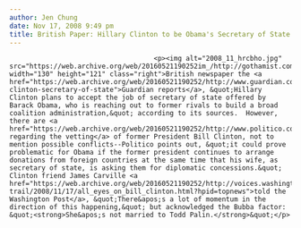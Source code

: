 ```yaml
---
author: Jen Chung
date: Nov 17, 2008 9:49 pm
title: British Paper: Hillary Clinton to be Obama's Secretary of State
---
```


	
										<p><img alt="2008_11_hrcbho.jpg" src="https://web.archive.org/web/20160521190252im_/http://gothamist.com/attachments/jen/2008_11_hrcbho.jpg" width="130" height="121" class="right">British newspaper the <a href="https://web.archive.org/web/20160521190252/http://www.guardian.co.uk/world/2008/nov/17/hillary-clinton-secretary-of-state">Guardian reports</a>, &quot;Hillary Clinton plans to accept the job of secretary of state offered by Barack Obama, who is reaching out to former rivals to build a broad coalition administration,&quot; according to its sources.  However, there are <a href="https://web.archive.org/web/20160521190252/http://www.politico.com/news/stories/1108/15680.html">concerns regarding the vetting</a> of former President Bill Clinton, not to mention possible conflicts--Politico points out, &quot;it could prove problematic for Obama if the former president continues to arrange donations from foreign countries at the same time that his wife, as secretary of state, is asking them for diplomatic concessions.&quot; Clinton friend James Carville <a href="https://web.archive.org/web/20160521190252/http://voices.washingtonpost.com/the-trail/2008/11/17/all_eyes_on_bill_clinton.html?hpid=topnews">told the Washington Post</a>, &quot;There&apos;s a lot of momentum in the direction of this happening,&quot; but acknowledged the Bubba factor: &quot;<strong>She&apos;s not married to Todd Palin.</strong>&quot;</p>					
										
									
				